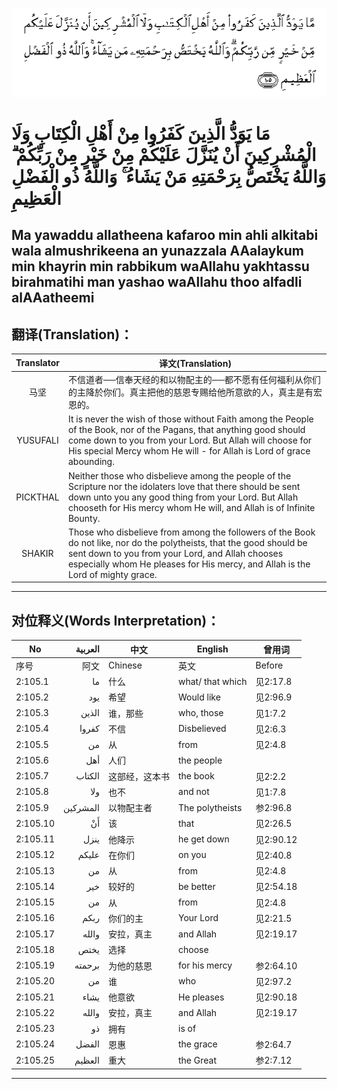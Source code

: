 ![002:105](images/002_105.gif)

#   مَا يَوَدُّ الَّذِينَ كَفَرُوا مِنْ أَهْلِ الْكِتَابِ وَلَا الْمُشْرِكِينَ أَنْ يُنَزَّلَ عَلَيْكُمْ مِنْ خَيْرٍ مِنْ رَبِّكُمْ ۗ وَاللَّهُ يَخْتَصُّ بِرَحْمَتِهِ مَنْ يَشَاءُ ۚ وَاللَّهُ ذُو الْفَضْلِ الْعَظِيمِ 

## Ma yawaddu allatheena kafaroo min ahli alkitabi wala almushrikeena an yunazzala AAalaykum min khayrin min rabbikum waAllahu yakhtassu birahmatihi man yashao waAllahu thoo alfadli alAAatheemi

## 翻译(Translation)：

| Translator | 译文(Translation)                                            |
|:----------:| ------------------------------------------------------------ |
| 马坚       | 不信道者──信奉天经的和以物配主的──都不愿有任何福利从你们的主降於你们。真主把他的慈恩专赐给他所意欲的人，真主是有宏恩的。 |
| YUSUFALI   | It is never the wish of those without Faith among the People of the Book, nor of the Pagans, that anything good should come down to you from your Lord. But Allah will choose for His special Mercy whom He will - for Allah is Lord of grace abounding. |
| PICKTHAL   | Neither those who disbelieve among the people of the Scripture nor the idolaters love that there should be sent down unto you any good thing from your Lord. But Allah chooseth for His mercy whom He will, and Allah is of Infinite Bounty. |
| SHAKIR     | Those who disbelieve from among the followers of the Book do not like, nor do the polytheists, that the good should be sent down to you from your Lord, and Allah chooses especially whom He pleases for His mercy, and Allah is the Lord of mighty grace. |

---

## 对位释义(Words Interpretation)：

| No       |  العربية | 中文           | English          | 曾用词    |
| -------- | -------: | -------------- | ---------------- | --------- |
| 序号     |     阿文 | Chinese        | 英文             | Before    |
| 2:105.1  |       ما | 什么           | what/ that which | 见2:17.8  |
| 2:105.2  |      يود | 希望           | Would like       | 见2:96.9  |
| 2:105.3  |    الذين | 谁，那些       | who, those       | 见1:7.2   |
| 2:105.4  |    كفروا | 不信           | Disbelieved      | 见2:6.3   |
| 2:105.5  |       من | 从             | from             | 见2:4.8   |
| 2:105.6  |      أهل | 人们           | the people       |           |
| 2:105.7  |   الكتاب | 这部经，这本书 | the book         | 见2:2.2   |
| 2:105.8  |      ولا | 也不           | and not          | 见1:7.8   |
| 2:105.9  | المشركين | 以物配主者     | The polytheists  | 参2:96.8  |
| 2:105.10 |       أَنْ | 该             | that             | 见2:26.5  |
| 2:105.11 |     ينزل | 他降示         | he get down      | 见2:90.12 |
| 2:105.12 |    عليكم | 在你们         | on you           | 见2:40.8  |
| 2:105.13 |       من | 从             | from             | 见2:4.8   |
| 2:105.14 |      خير | 较好的         | be better        | 见2:54.18 |
| 2:105.15 |       من | 从             | from             | 见2:4.8   |
| 2:105.16 |     ربكم | 你们的主       | Your Lord        | 见2:21.5  |
| 2:105.17 |    والله | 安拉，真主     | and Allah        | 见2:19.17 |
| 2:105.18 |     يختص | 选择           | choose           |           |
| 2:105.19 |   برحمته | 为他的慈恩     | for his mercy    | 参2:64.10 |
| 2:105.20 |       من | 谁             | who              | 见2:97.2  |
| 2:105.21 |     يشاء | 他意欲         | He pleases       | 见2:90.18 |
| 2:105.22 |    والله | 安拉，真主     | and Allah        | 见2:19.17 |
| 2:105.23 |       ذو | 拥有           | is of            |           |
| 2:105.24 |    الفضل | 恩惠           | the grace        | 参2:64.7  |
| 2:105.25 |   العظيم | 重大           | the Great        | 参2:7.12  |

---

